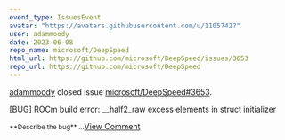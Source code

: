 ```yaml
---
event_type: IssuesEvent
avatar: "https://avatars.githubusercontent.com/u/1105742?"
user: adammoody
date: 2023-06-08
repo_name: microsoft/DeepSpeed
html_url: https://github.com/microsoft/DeepSpeed/issues/3653
repo_url: https://github.com/microsoft/DeepSpeed
---
```


<a href='https://github.com/adammoody' target='_blank'>adammoody</a> closed issue <a href='https://github.com/microsoft/DeepSpeed/issues/3653' target='_blank'>microsoft/DeepSpeed#3653</a>.

<p>[BUG] ROCm build error: __half2_raw excess elements in struct initializer</p><small>**Describe the bug**...</small><a href='https://github.com/microsoft/DeepSpeed/issues/3653' target='_blank'>View Comment</a>